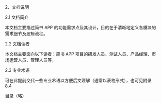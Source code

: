 2、文档说明

2.1 文档简介

本文档主要描述简书 APP 的功能需求点及其设计，目的在于清晰地定义各模块的需求细节及逻辑流程。

2.2 文档读者

本文档主要面向以下读者：简书 APP 项目的研发人员、测试人员、产品经理、市场运营人员、管理人员等。

2.3 专业术语

可在此提前交代一些专业术语以方便后文理解（通常以表格形式），也可见附录 8.4

目录（略）
